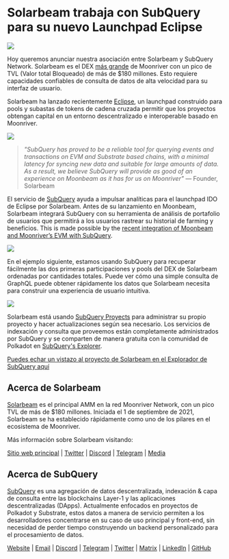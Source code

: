 # Solarbeam trabaja con SubQuery para su nuevo Launchpad Eclipse

![](https://miro.medium.com/max/1400/1*ZG9NqT9GIXax5SBpNn5ipg.png)

Hoy queremos anunciar nuestra asociación entre Solarbeam y SubQuery Network. Solarbeam es el DEX [más grande](https://defillama.com/chain/Moonriver) de Moonriver con un pico de TVL (Valor total Bloqueado) de más de $180 millones. Esto requiere capacidades confiables de consulta de datos de alta velocidad para su interfaz de usuario.

Solarbeam ha lanzado recientemente [Eclipse](https://app.solarbeam.io/eclipse), un launchpad construido para pools y subastas de tokens de cadena cruzada permitir que los proyectos obtengan capital en un entorno descentralizado e interoperable basado en Moonriver.

![](https://miro.medium.com/max/1400/1*IbRN8EnymWvqvh0sx_PNKw.png)

> _"SubQuery has proved to be a reliable tool for querying events and transactions on EVM and Substrate based chains, with a minimal latency for syncing new data and suitable for large amounts of data. As a result, we believe SubQuery will provide as good of an experience on Moonbeam as it has for us on Moonriver"_ — Founder, Solarbeam

El servicio de [SubQuery](https://subquery.network/) ayuda a impulsar analíticas para el launchpad IDO de Eclipse por Solarbeam. Antes de su lanzamiento en Moonbeam, Solarbeam integrará SubQuery con su herramienta de análisis de portafolio de usuarios que permitirá a los usuarios rastrear su historial de farming y beneficios. This is made possible by the [recent integration of Moonbeam and Moonriver’s EVM with SubQuery](./20211028-moonbeam-evm.md).

![](https://miro.medium.com/max/1400/1*6_iO6tLt4RxxMvs8u-F_Bg.png)

En el ejemplo siguiente, estamos usando SubQuery para recuperar fácilmente las dos primeras participaciones y pools del DEX de Solarbeam ordenadas por cantidades totales. Puede ver cómo una simple consulta de GraphQL puede obtener rápidamente los datos que Solarbeam necesita para construir una experiencia de usuario intuitiva.

![](https://miro.medium.com/max/1400/1*5iCwSaU96UtDMFA1MruRlA.png)

Solarbeam está usando [SubQuery Proyects](https://project.subquery.network/) para administrar su propio proyecto y hacer actualizaciones según sea necesario. Los servicios de indexación y consulta que proveemos están completamente administrados por SubQuery y se comparten de manera gratuita con la comunidad de Polkadot en [SubQuery's Explorer](https://explorer.subquery.network/).

[Puedes echar un vistazo al proyecto de Solarbeam en el Explorador de SubQuery aquí](https://explorer.subquery.network/subquery/csntest/eclipse)

## Acerca de Solarbeam

[Solarbeam](https://solarbeam.io/) es el principal AMM en la red Moonriver Network, con un pico TVL de más de $180 millones. Iniciada el 1 de septiembre de 2021, Solarbeam se ha establecido rápidamente como uno de los pilares en el ecosistema de Moonriver.

Más información sobre Solarbeam visitando:

[Sitio web principal](https://solarbeam.io/exchange/swap) | [Twitter](https://twitter.com/solarbeamio) | [Discord](http://discord.gg/rK4AjZXuwf) | [Telegram](http://t.me/solarbeamio) | [Media](https://solarbeam.medium.com/)

## Acerca de SubQuery

[SubQuery](https://subquery.network/) es una agregación de datos descentralizada, indexación & capa de consulta entre las blockchains Layer-1 y las aplicaciones descentralizadas (DApps). Actualmente enfocados en proyectos de Polkadot y Substrate, estos datos a manera de servicio permiten a los desarrolladores concentrarse en su caso de uso principal y front-end, sin necesidad de perder tiempo construyendo un backend personalizado para el procesamiento de datos.

[Website](https://subquery.network/) | [Email](mailto:hello@subquery.network) | [Discord](https://discord.com/invite/78zg8aBSMG) | [Telegram](https://t.me/subquerynetwork) | [Twitter](https://twitter.com/subquerynetwork) | [Matrix](https://matrix.to/#/#subquery:matrix.org) | [LinkedIn](https://www.linkedin.com/company/subquery) | [GitHub](https://github.com/subquery)
